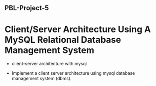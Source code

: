 ## PBL-Project-5


# Client/Server Architecture Using A MySQL Relational Database Management System

* client-server architecture with mysql

* Implement a client server architecture using mysql database management system (dbms).